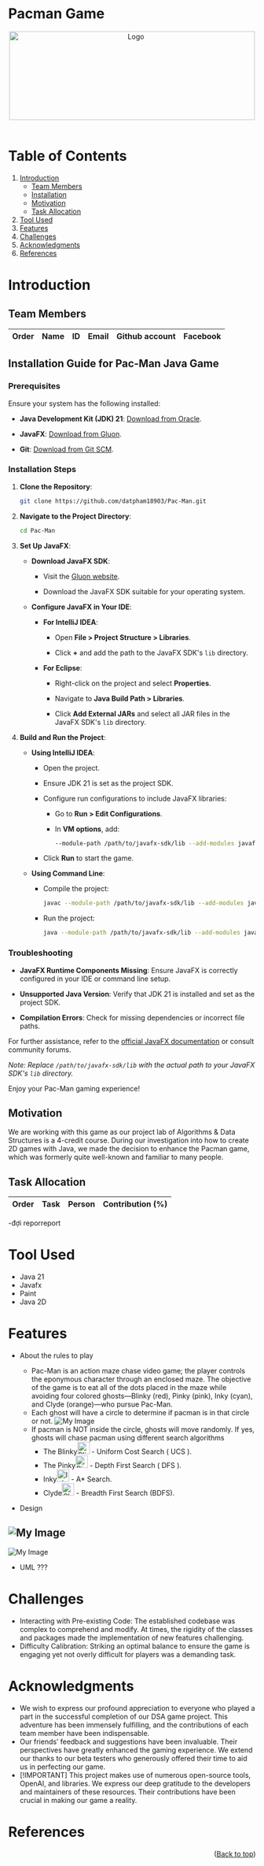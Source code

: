 # Pacman Game 
<div id="header" align="center">
<!-- PROJECT LOGO -->
   <img src="./logo.png" alt="Logo" width="500" height="180">
</div>
</br>

<!-- TABLE OF CONTENTS -->
# Table of Contents
  <ol>
    <li>
      <a href="#Introduction">Introduction</a>
      <ul>
        <li><a href="#Team-members">Team Members</a></li>
	<li><a href="#installation">Installation</a></li>
	<li><a href="#motivation">Motivation</a></li>
	<li><a href="#task-allocation">Task Allocation</a></li>      
      </ul>
    </li>
    <li><a href="#Tool-Used">Tool Used</a></li>
    <li><a href="#features">Features</a></li>
    <li><a href="#challenges">Challenges</a></li>
    <li><a href="#acknowledgments">Acknowledgments</a></li>
    <li><a href="#references">References</a></li>
  </ol>

<!-- ABOUT THE PROJECT -->
# Introduction 
<p align="justify">

</p>

<!-- TEAM MEMBERS -->
## Team Members 

| Order |         Name          |     ID      |                  Email                  |                       Github account                        |                              Facebook                              |
| :---: | :-------------------: | :---------: |:---------------------------------------:| :---------------------------------------------------------: | :----------------------------------------------------------------: |


<!-- INSTALLATION -->
## Installation Guide for Pac-Man Java Game

### Prerequisites

Ensure your system has the following installed:

- **Java Development Kit (JDK) 21**: [Download from Oracle](https://www.oracle.com/java/technologies/javase/jdk21-archive-downloads.html).

- **JavaFX**: [Download from Gluon](https://gluonhq.com/products/javafx/).

- **Git**: [Download from Git SCM](https://git-scm.com/downloads).

### Installation Steps

1. **Clone the Repository**:

   ```bash
   git clone https://github.com/datpham18903/Pac-Man.git
   ```

2. **Navigate to the Project Directory**:

   ```bash
   cd Pac-Man
   ```

3. **Set Up JavaFX**:

   - **Download JavaFX SDK**:

     - Visit the [Gluon website](https://gluonhq.com/products/javafx/).

     - Download the JavaFX SDK suitable for your operating system.

   - **Configure JavaFX in Your IDE**:

     - **For IntelliJ IDEA**:

       - Open **File > Project Structure > Libraries**.

       - Click **+** and add the path to the JavaFX SDK's `lib` directory.

     - **For Eclipse**:

       - Right-click on the project and select **Properties**.

       - Navigate to **Java Build Path > Libraries**.

       - Click **Add External JARs** and select all JAR files in the JavaFX SDK's `lib` directory.

4. **Build and Run the Project**:

   - **Using IntelliJ IDEA**:

     - Open the project.

     - Ensure JDK 21 is set as the project SDK.

     - Configure run configurations to include JavaFX libraries:

       - Go to **Run > Edit Configurations**.

       - In **VM options**, add:

         ```bash
         --module-path /path/to/javafx-sdk/lib --add-modules javafx.controls,javafx.fxml
         ```

     - Click **Run** to start the game.

   - **Using Command Line**:

     - Compile the project:

       ```bash
       javac --module-path /path/to/javafx-sdk/lib --add-modules javafx.controls,javafx.fxml -d bin src/*.java
       ```

     - Run the project:

       ```bash
       java --module-path /path/to/javafx-sdk/lib --add-modules javafx.controls,javafx.fxml -cp bin Main
       ```

### Troubleshooting

- **JavaFX Runtime Components Missing**: Ensure JavaFX is correctly configured in your IDE or command line setup.

- **Unsupported Java Version**: Verify that JDK 21 is installed and set as the project SDK.

- **Compilation Errors**: Check for missing dependencies or incorrect file paths.

For further assistance, refer to the [official JavaFX documentation](https://openjfx.io/) or consult community forums.

*Note: Replace `/path/to/javafx-sdk/lib` with the actual path to your JavaFX SDK's `lib` directory.*

Enjoy your Pac-Man gaming experience! 


<!-- MOTIVATION -->
## Motivation 
We are working with this game as our project lab of Algorithms & Data Structures is a 4-credit course. During our investigation into how to create 2D games with Java, we made the decision to enhance the Pacman game, which was formerly quite well-known and familiar to many people.


</p>

<!-- TASK ALLOCATION -->
## Task Allocation 
| Order | Task                                  |  Person   | Contribution (%) |
| :---- |:--------------------------------------| :-------: | :----------: |
-đợi reporreport

<!-- TOOL USED -->
# Tool Used 
- Java 21 
- Javafx
- Paint
- Java 2D


<!-- FEATURES -->
# Features 
- About the rules to play
  - Pac-Man is an action maze chase video game; the player controls the eponymous character through an enclosed maze. The objective of the game is to eat all of the dots placed in the maze while avoiding four colored ghosts—Blinky (red), Pinky (pink), Inky (cyan), and Clyde (orange)—who pursue Pac-Man.
  - Each ghost will have a circle to determine if pacman is in that circle or not.
 ![My Image](Design3.png)
  - If pacman is NOT inside the circle, ghosts will move randomly. If yes, ghosts will chase pacman using different search algorithms
    + The Blinky<img src="./src/resource/ghosts/blinky.png" alt="Blinky" width="25" height="25"> - Uniform Cost Search ( UCS ).
    + The Pinky<img src="./src/resource/ghosts/pinky.png" alt="Pinky" width="25" height="25"> - Depth First Search ( DFS ).
    + Inky<img src="./src/resource/ghosts/inky.png" alt="Inky" width="25" height="25"> - A* Search.
    + Clyde<img src="./src/resource/ghosts/clyde.png" alt="Clyde" width="25" height="25"> - Breadth First Search (BDFS).

- Design
  
![My Image](Design1.png)
----------------------------------------
![My Image](Design2.png)

- UML
???


<!-- CHALLENGES -->
# Challenges
- Interacting with Pre-existing Code: The established codebase was complex to comprehend and modify. At times, the rigidity of the classes and packages made the implementation of new features challenging.
- Difficulty Calibration: Striking an optimal balance to ensure the game is engaging yet not overly difficult for players was a demanding task.


<!-- ACKNOWLEDGMENTS -->
# Acknowledgments
- We wish to express our profound appreciation to everyone who played a part in the successful completion of our DSA game project. This adventure has been immensely fulfilling, and the contributions of each team member have been indispensable.
- Our friends’ feedback and suggestions have been invaluable. Their perspectives have greatly enhanced the gaming experience. We extend our thanks to our beta testers who generously offered their time to aid us in perfecting our game. 
- [!IMPORTANT]
This project makes use of numerous open-source tools, OpenAI, and libraries. We express our deep gratitude to the developers and maintainers of these resources. Their contributions have been crucial in making our game a reality.



<p align="justify">

</p>

<!-- REFERENCES -->
# References



<p align="right">(<a href="#header">Back to top</a>)</p>